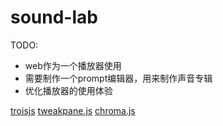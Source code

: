# sound-lab

TODO:
- web作为一个播放器使用
- 需要制作一个prompt编辑器，用来制作声音专辑
- 优化播放器的使用体验

[troisjs](https://troisjs.github.io/guide/install.html#new-project)
[tweakpane.js](https://tweakpane.github.io/docs/)
[chroma.js](https://github.com/gka/chroma.js)